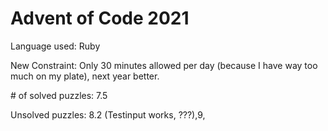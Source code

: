 # Advent of Code 2021

Language used: Ruby

New Constraint: Only 30 minutes allowed per day (because I have way too much on my plate), next year better.

\# of solved puzzles: 7.5

Unsolved puzzles: 8.2 (Testinput works, ???),9,